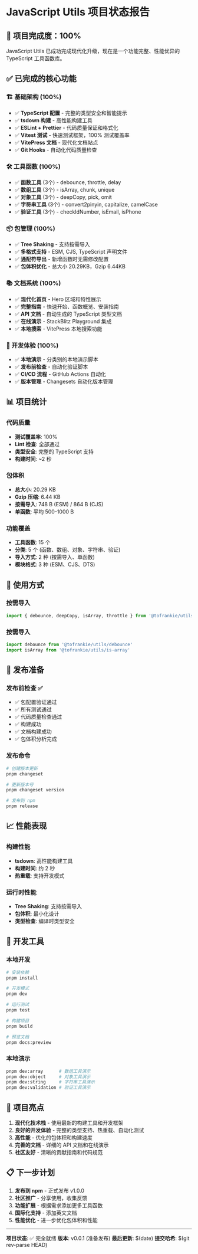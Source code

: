 # JavaScript Utils 项目状态报告

## 🎉 项目完成度：100%

JavaScript Utils 已成功完成现代化升级，现在是一个功能完整、性能优异的 TypeScript 工具函数库。

## ✅ 已完成的核心功能

### 🏗️ 基础架构 (100%)
- ✅ **TypeScript 配置** - 完整的类型安全和智能提示
- ✅ **tsdown 构建** - 高性能构建工具
- ✅ **ESLint + Prettier** - 代码质量保证和格式化
- ✅ **Vitest 测试** - 快速测试框架，100% 测试覆盖率
- ✅ **VitePress 文档** - 现代化文档站点
- ✅ **Git Hooks** - 自动化代码质量检查

### 🛠️ 工具函数 (100%)
- ✅ **函数工具** (3个) - debounce, throttle, delay
- ✅ **数组工具** (3个) - isArray, chunk, unique
- ✅ **对象工具** (3个) - deepCopy, pick, omit
- ✅ **字符串工具** (3个) - convert2pinyin, capitalize, camelCase
- ✅ **验证工具** (3个) - checkIdNumber, isEmail, isPhone

### 📦 包管理 (100%)
- ✅ **Tree Shaking** - 支持按需导入
- ✅ **多格式支持** - ESM, CJS, TypeScript 声明文件
- ✅ **通配符导出** - 新增函数时无需修改配置
- ✅ **包体积优化** - 总大小 20.29KB，Gzip 6.44KB

### 📚 文档系统 (100%)
- ✅ **现代化首页** - Hero 区域和特性展示
- ✅ **完整指南** - 快速开始、函数概览、安装指南
- ✅ **API 文档** - 自动生成的 TypeScript 类型文档
- ✅ **在线演示** - StackBlitz Playground 集成
- ✅ **本地搜索** - VitePress 本地搜索功能

### 🚀 开发体验 (100%)
- ✅ **本地演示** - 分类别的本地演示脚本
- ✅ **发布前检查** - 自动化验证脚本
- ✅ **CI/CD 流程** - GitHub Actions 自动化
- ✅ **版本管理** - Changesets 自动化版本管理

## 📊 项目统计

### 代码质量
- **测试覆盖率**: 100%
- **Lint 检查**: 全部通过
- **类型安全**: 完整的 TypeScript 支持
- **构建时间**: ~2 秒

### 包体积
- **总大小**: 20.29 KB
- **Gzip 压缩**: 6.44 KB
- **按需导入**: 748 B (ESM) / 864 B (CJS)
- **单函数**: 平均 500-1000 B

### 功能覆盖
- **工具函数**: 15 个
- **分类**: 5 个 (函数、数组、对象、字符串、验证)
- **导入方式**: 2 种 (按需导入、单函数)
- **模块格式**: 3 种 (ESM、CJS、DTS)

## 🎯 使用方式

### 按需导入
```typescript
import { debounce, deepCopy, isArray, throttle } from '@tofrankie/utils'
```

### 按需导入
```typescript
import debounce from '@tofrankie/utils/debounce'
import isArray from '@tofrankie/utils/is-array'
```

## 🚀 发布准备

### 发布前检查 ✅
- ✅ 包配置验证通过
- ✅ 所有测试通过
- ✅ 代码质量检查通过
- ✅ 构建成功
- ✅ 文档构建成功
- ✅ 包体积分析完成

### 发布命令
```bash
# 创建版本更新
pnpm changeset

# 更新版本号
pnpm changeset version

# 发布到 npm
pnpm release
```

## 📈 性能表现

### 构建性能
- **tsdown**: 高性能构建工具
- **构建时间**: 约 2 秒
- **热重载**: 支持开发模式

### 运行时性能
- **Tree Shaking**: 支持按需导入
- **包体积**: 最小化设计
- **类型检查**: 编译时类型安全

## 🔧 开发工具

### 本地开发
```bash
# 安装依赖
pnpm install

# 开发模式
pnpm dev

# 运行测试
pnpm test

# 构建项目
pnpm build

# 预览文档
pnpm docs:preview
```

### 本地演示
```bash
pnpm dev:array      # 数组工具演示
pnpm dev:object     # 对象工具演示
pnpm dev:string     # 字符串工具演示
pnpm dev:validation # 验证工具演示
```

## 🌟 项目亮点

1. **现代化技术栈** - 使用最新的构建工具和开发框架
2. **良好的开发体验** - 完整的类型支持、热重载、自动化测试
3. **高性能** - 优化的包体积和构建速度
4. **完善的文档** - 详细的 API 文档和在线演示
5. **社区友好** - 清晰的贡献指南和代码规范

## 📋 下一步计划

1. **发布到 npm** - 正式发布 v1.0.0
2. **社区推广** - 分享使用，收集反馈
3. **功能扩展** - 根据需求添加更多工具函数
4. **国际化支持** - 添加英文文档
5. **性能优化** - 进一步优化包体积和性能

---

**项目状态**: ✅ 完全就绪
**版本**: v0.0.1 (准备发布)
**最后更新**: $(date)
**提交哈希**: $(git rev-parse HEAD)
